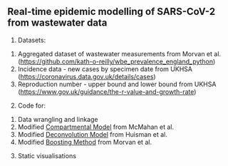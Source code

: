 ## Real-time epidemic modelling of SARS-CoV-2 from wastewater data

1) Datasets:
1. Aggregated dataset of wastewater measurements from Morvan et al.(https://github.com/kath-o-reilly/wbe_prevalence_england_python) 
2. Incidence data - new cases by specimen date from UKHSA (https://coronavirus.data.gov.uk/details/cases) 
3. Reproduction number - upper bound and lower bound from UKHSA (https://www.gov.uk/guidance/the-r-value-and-growth-rate) 


2) Code for:
1. Data wrangling and linkage
2. Modified [Compartmental Model](https://github.com/scwatson812/COVID19WastewaterModel) from McMahan et al. 
3. Modified [Deconvolution Model](https://github.com/JSHuisman/wastewaterRe) from Huisman et al. 
4. Modified [Boosting Method](https://github.com/kath-o-reilly/wbe_prevalence_england_python) from Morvan et al. 

3) Static visualisations
